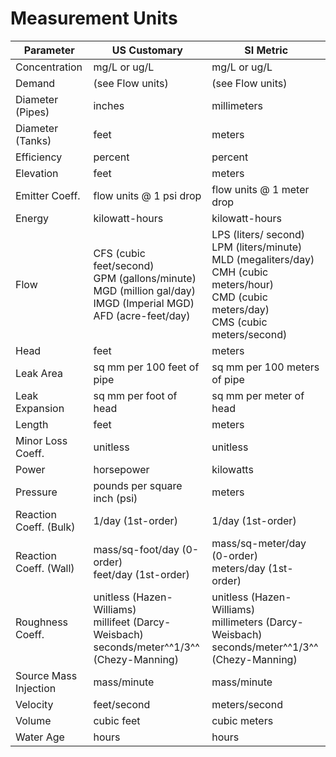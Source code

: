 # Measurement Units

| Parameter      | US Customary            | SI Metric                 |
|----------------|-------------------------|---------------------------| 
|Concentration   | mg/L or ug/L            | mg/L or ug/L              |
|Demand          | (see Flow units)        | (see Flow units)          |
|Diameter (Pipes)| inches                  | millimeters               |
|Diameter (Tanks)| feet                    | meters                    |
|Efficiency      | percent                 | percent                   |
|Elevation       | feet                    | meters                    |
|Emitter Coeff.  | flow units @ 1 psi drop | flow units @ 1 meter drop |
|Energy          | kilowatt-hours          | kilowatt-hours            |
|Flow  |CFS (cubic feet/second)<br>GPM (gallons/minute)<br>MGD (million gal/day)<br>IMGD (Imperial MGD)<br>AFD (acre-feet/day)|LPS (liters/ second)<br>LPM (liters/minute)<br>MLD (megaliters/day)<br>CMH (cubic meters/hour)<br>CMD (cubic meters/day)<br>CMS (cubic meters/second)|
|Head            | feet                    | meters                    |
|Leak Area       | sq mm per 100 feet of pipe  | sq mm per 100 meters of pipe |
|Leak Expansion  | sq mm per foot of head  | sq mm per meter of head   |
|Length          | feet                    | meters                    |
|Minor Loss Coeff. | unitless              | unitless                  |
|Power             | horsepower            | kilowatts                 |
|Pressure          | pounds per square inch (psi)  | meters            |
|Reaction Coeff. (Bulk) | 1/day (1st-order)| 1/day (1st-order)         |
|Reaction Coeff. (Wall) | mass/sq-foot/day (0-order)<br> feet/day (1st-order) | mass/sq-meter/day (0-order)<br> meters/day (1st-order) |
|Roughness Coeff. | unitless (Hazen-Williams)<br>millifeet (Darcy-Weisbach)<br>seconds/meter^^1/3^^ (Chezy-Manning)|unitless (Hazen-Williams)<br>millimeters (Darcy-Weisbach)<br>seconds/meter^^1/3^^ (Chezy-Manning) |
|Source Mass Injection  | mass/minute      | mass/minute               |
|Velocity               | feet/second      | meters/second             |
|Volume                 | cubic feet       | cubic meters              |
|Water Age              | hours            | hours                     |
